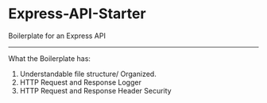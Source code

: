 # Express-API-Starter
Boilerplate for an Express API
___

What the Boilerplate has:

1. Understandable file structure/ Organized.
2. HTTP Request and Response Logger
3. HTTP Request and Response Header Security
